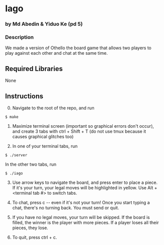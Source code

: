 # Iago

### by Md Abedin & Yiduo Ke (pd 5)

### Description

We made a version of Othello the board game that allows two players to play against each other and chat at the same time.

## Required Libraries

None

## Instructions

0. Navigate to the root of the repo, and run

```
$ make
```

1. Maximize terminal screen (important so graphical errors don't occur), and create 3 tabs with ctrl + Shift + T (do not use tmux because it causes graphical glitches too)

2. In one of your terminal tabs, run 

```
$ ./server
```

In the other two tabs, run 

```
$ ./iago
```

3. Use arrow keys to navigate the board, and press enter to place a piece. If it's your turn, your legal moves will be highlighted in yellow. Use Alt + <terminal tab #> to switch tabs.

4. To chat, press c -- even if it's not your turn! Once you start typing a chat, there's no turning back. You must send or quit.

5. If you have no legal moves, your turn will be skipped. If the board is filled, the winner is the player with more pieces. If a player loses all their pieces, they lose.

6. To quit, press ctrl + c.
